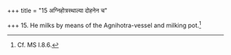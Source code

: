 +++
title = "15 अग्निहोत्रस्थाल्या दोहनेन च"

+++
15. He milks by means of the Agnihotra-vessel and milking pot.[^1]  


[^1]: Cf. MS I.8.6.
